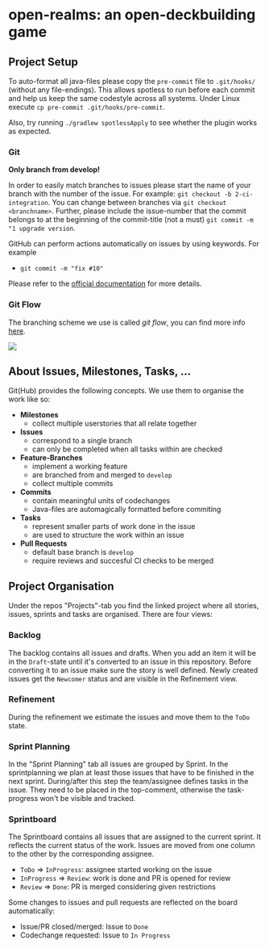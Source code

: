 # open-realms: an open-deckbuilding game

## Project Setup

To auto-format all java-files please copy the `pre-commit` file to `.git/hooks/` (without any file-endings). This allows spotless to run before each commit and help us keep the same codestyle across all systems. Under Linux execute `cp pre-commit .git/hooks/pre-commit`.

Also, try running `./gradlew spotlessApply` to see whether the plugin works as expected.

### Git

**Only branch from develop!**

In order to easily match branches to issues please start the name of your branch with the number of the issue. For example: `git checkout -b 2-ci-integration`. You can change between branches via `git checkout <branchname>`.
Further, please include the issue-number that the commit belongs to at the beginning of the commit-title (not a must) `git commit -m "1 upgrade version`.

GitHub can perform actions automatically on issues by using keywords. For example

- `git commit -m "fix #10"`

Please refer to the [official documentation](https://docs.github.com/en/issues/tracking-your-work-with-issues/linking-a-pull-request-to-an-issue) for more details.

### Git Flow

The branching scheme we use is called _git flow_, you can find more info [here](https://datasift.github.io/gitflow/IntroducingGitFlow.html).

![](https://camo.githubusercontent.com/8789c3f5dd8727bbb8814c5fddb79f0f75e07ddbea4b08b6fdfbd550ea5ad91a/68747470733a2f2f65787465726e616c2d636f6e74656e742e6475636b6475636b676f2e636f6d2f69752f3f753d6874747073253341253246253246692e737461636b2e696d6775722e636f6d2532466e37504b6a2e706e6726663d31266e6f66623d31)

## About Issues, Milestones, Tasks, …

Git(Hub) provides the following concepts. We use them to organise the work like so:

- **Milestones**
  - collect multiple userstories that all relate together
- **Issues**
  - correspond to a single branch
  - can only be completed when all tasks within are checked
- **Feature-Branches**
  - implement a working feature
  - are branched from and merged to `develop`
  - collect multiple commits
- **Commits**
  - contain meaningful units of codechanges
  - Java-files are automagically formatted before commiting
- **Tasks**
  - represent smaller parts of work done in the issue
  - are used to structure the work within an issue
- **Pull Requests**
  - default base branch is `develop`
  - require reviews and succesful CI checks to be merged

## Project Organisation

Under the repos "Projects"-tab you find the linked project where all stories, issues, sprints and tasks are organised. There are four views:

### Backlog

The backlog contains all issues and drafts. When you add an item it will be in the `Draft`-state until it's converted to an issue in this repository. Before converting it to an issue make sure the story is well defined. Newly created issues get the `Newcomer` status and are visible in the Refinement view.

### Refinement

During the refinement we estimate the issues and move them to the `ToDo` state.

### Sprint Planning

In the "Sprint Planning" tab all issues are grouped by Sprint. In the sprintplanning we plan at least those issues that have to be finished in the next sprint. During/after this step the team/assignee defines tasks in the issue. They need to be placed in the top-comment, otherwise the task-progress won't be visible and tracked.

### Sprintboard

The Sprintboard contains all issues that are assigned to the current sprint. It reflects the current status of the work. Issues are moved from one column to the other by the corresponding assignee.

- `ToDo` ⇒ `InProgress`: assignee started working on the issue
- `InProgress` ⇒ `Review`: work is done and PR is opened for review
- `Review` ⇒ `Done`: PR is merged considering given restrictions

Some changes to issues and pull requests are reflected on the board automatically:

- Issue/PR closed/merged: Issue to `Done`
- Codechange requested: Issue to `In Progress`
